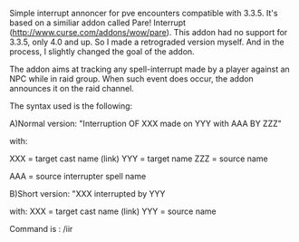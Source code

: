 Simple interrupt annoncer for pve encounters compatible with 3.3.5. It's based on a similiar addon called Pare! Interrupt (http://www.curse.com/addons/wow/pare). This addon had no support for 3.3.5, only 4.0 and up. So I made a retrograded version myself. And in the process, I slightly changed the goal of the addon.

The addon aims at tracking any spell-interrupt made by a player against an NPC while in raid group. When such event does occur, the addon announces it on the raid channel.

The syntax used is the following:

A)Normal version: "Interruption OF XXX made on YYY with AAA BY ZZZ"

with: 

XXX = target cast name (link)
YYY = target name
ZZZ = source name

AAA = source interrupter spell name

B)Short version: "XXX interrupted by YYY

with: 
XXX = target cast name (link)
YYY = source name

Command is : /iir
